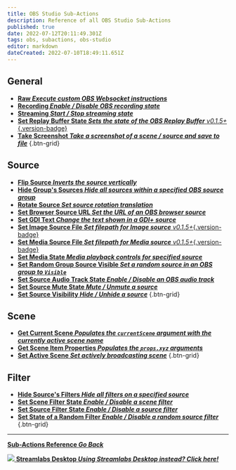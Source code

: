 ```yaml
---
title: OBS Studio Sub-Actions
description: Reference of all OBS Studio Sub-Actions
published: true
date: 2022-07-12T20:11:49.301Z
tags: obs, subactions, obs-studio
editor: markdown
dateCreated: 2022-07-10T18:49:11.651Z
---
```


## General
* [**Raw *Execute custom OBS Websocket instructions***](/Sub-Actions/OBS/Raw)
* [**Recording *Enable / Disable OBS recording state***](/Sub-Actions/OBS/Recording)
* [**Streaming *Start / Stop streaming state***](/Sub-Actions/OBS/Streaming)
* [**Set Replay Buffer State *Sets the state of the OBS Replay Buffer*** *v0.1.5+*{.version-badge}](/Sub-Actions/OBS/Replay-Buffer-State)
* [**Take Screenshot *Take a screenshot of a scene / source and save to file***](/Sub-Actions/OBS/Take-Screenshot)
{.btn-grid}

## Source
* [**Flip Source *Inverts the source vertically***](/Sub-Actions/OBS/Flip-Source)
* [**Hide Group's Sources *Hide all sources within a specified OBS source group***](/Sub-Actions/OBS/Hide-Group's-Sources)
* [**Rotate Source *Set source rotation translation***](/Sub-Actions/OBS/Rotate-Source)
* [**Set Browser Source URL *Set the URL of an OBS browser source***](/Sub-Actions/OBS/Set-Browser-Source-URL)
* [**Set GDI Text *Change the text shown in a GDI+ source***](/Sub-Actions/OBS/Set-GDI-Text)
* [**Set Image Source File *Set filepath for Image source*** *v0.1.5+*{.version-badge} ](/Sub-Actions/OBS/Set-Image-Source-File)
* [**Set Media Source File *Set filepath for Media source*** *v0.1.5+*{.version-badge}](/Sub-Actions/OBS/Set-Media-Source-File)
* [**Set Media State *Media playback controls for specified source***](/Sub-Actons/OBS/Set-Media-State)
* [**Set Random Group Source Visible *Set a random source in an OBS group to `Visible`***](/Sub-Actions/OBS/Set-Random-Group-Source-Visible)
* [**Set Source Audio Track State *Enable / Disable an OBS audio track***](/Sub-Actions/OBS/Source-Audio-Track-State)
* [**Set Source Mute State *Mute / Unmute a source***](/Sub-Actions/OBS/Set-Source-Mute-State)
* [**Set Source Visibility *Hide / Unhide a source***](/Sub-Actions/OBS/Set-Source-Visibility)
{.btn-grid}

## Scene
* [**Get Current Scene *Populates the `currentScene` argument with the currently active scene name***](/Sub-Actions/OBS/Get-Current-Scene)
* [**Get Scene Item Properties *Populates the `props.xyz` arguments***](/Sub-Actions/OBS/Get-Scene-Item-Properties)
* [**Set Active Scene *Set actively broadcasting scene***](/Sub-Actions/OBS/Set-Active-Scene)
{.btn-grid}

## Filter
* [**Hide Source's Filters *Hide all filters on a specified source***](/Sub-Actions/OBS/Hide-Source-Filters)
* [**Set Scene Filter State *Enable / Disable a scene filter***](/Sub-Actions/OBS/Scene-Filter-State)
* [**Set Source Filter State *Enable / Disable a source filter***](/Sub-Actions/OBS/Set-Source-Filter-State)
* [**Set State of a Random Filter *Enable / Disable a random source filter***](/Sub-Actions/OBS/Source-Random-Filter-State)
{.btn-grid}

---

<section class="btn-grid my-5">
    
  [<i class="mdi mdi-chevron-left"></i>**Sub-Actions Reference *Go Back***](/en/Sub-Actions)
  
  [<img src="https://streamer.bot/img/integrations/streamlabs.png"/> **Streamlabs Desktop *Using Streamlabs Desktop instead? Click here!***](/en/Sub-Actions/Streamlabs-Desktop)
  
</section>